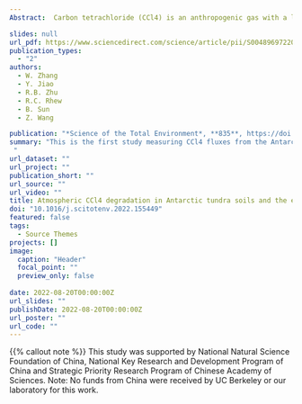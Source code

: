 ```yaml
---
Abstract:  Carbon tetrachloride (CCl4) is an anthropogenic gas with a long atmospheric lifetime and can catalyze the destruction of stratospheric ozone. Natural soils are believed to be important and widespread sinks of atmospheric CCl4, although poorly characterized due to a limited number of measurements. In this study, for the first time in situ static-chamber measurements and laboratory-based incubations for CCl4 fluxes were conducted at coastal Antarctic tundra. Results showed that soil in remote Antarctica is also acting as a CCl4 sink, with an average uptake rate of −2.2 ± 0.6 nmol m−2 d−1, which is comparable to the reported soil sinks in other regions of the world. No significant difference (p > 0.05) was found across different types of tundra, such normal upland tundra, coastal marsh tundra, and tundra in the sea animal colonies. Soil CCl4 fluxes did not show significant correlations (p > 0.05) with soil moisture, pH, TOC, TN, TP and Cl contents. Laboratory-based anoxic incubations showed that the uptake rates of CCl4 in tundra soil were suppressed; post-thermal sterilization incubations showed that soil CCl4 sink was enhanced; these results suggested that CCl4 degradation in tundra soil was likely an abiotic process preferring oxic environments. A rough extrapolation suggested that Antarctic tundra may degrade about 2.4 metric tons of atmospheric CCl4 each year. Combining soil CCl4 fluxes from this study and other literature reports, CCl4 partial lifetime with respect to the soil sink was evaluated to be 354 (235–474) years, which supported the recent viewpoint that the soil sink of CCl4 is smaller than previously thought.

slides: null
url_pdf: https://www.sciencedirect.com/science/article/pii/S0048969722025438?via%3Dihub
publication_types:
  - "2"
authors:
  - W. Zhang   
  - Y. Jiao
  - R.B. Zhu
  - R.C. Rhew
  - B. Sun
  - Z. Wang

publication: "*Science of the Total Environment*, **835**, https://doi.org/10.1016/j.scitotenv.2022.155449"
summary: "This is the first study measuring CCl4 fluxes from the Antarctic tundra.  Antarctic tundra soil is a small natural sink of atmospheric CCl4. It is estimated Antarctic tundra degrades about 2.4 metric tons CCl4 yr−1. CCl4 degradation in Antarctic tundra is likely abiotic and dependent on O2.Results supports the viewpoint CCl4 soil sink is smaller than previously thought.
 "
url_dataset: ""
url_project: ""
publication_short: ""
url_source: ""
url_video: ""
title: Atmospheric CCl4 degradation in Antarctic tundra soils and the evaluation on its partial atmospheric lifetime with respect to soil
doi: "10.1016/j.scitotenv.2022.155449"
featured: false
tags:
  - Source Themes
projects: []
image:
  caption: "Header"
  focal_point: ""
  preview_only: false  
  
date: 2022-08-20T00:00:00Z  
url_slides: ""
publishDate: 2022-08-20T00:00:00Z  
url_poster: ""
url_code: ""
---
```


{{% callout note %}}
This study was supported by National Natural Science Foundation of China, National Key Research and Development Program of China and Strategic Priority Research Program of Chinese Academy of Sciences. Note:  No funds from China were received by UC Berkeley or our laboratory for this work.  

